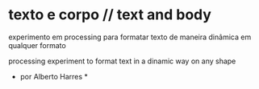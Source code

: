 # texto e corpo // text and body 

experimento em processing para formatar texto de maneira dinâmica em qualquer formato 


processing experiment to format text in a dinamic way on any shape 

* por Alberto Harres *